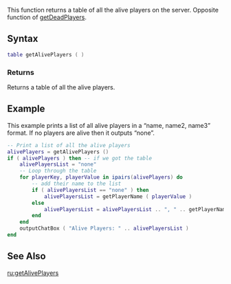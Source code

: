 This function returns a table of all the alive players on the server. Opposite function of [getDeadPlayers](/docs/getdeadplayers.md "wikilink").

Syntax
------

``` lua
table getAlivePlayers ( )
```

### Returns

Returns a table of all the alive players.

Example
-------

This example prints a list of all alive players in a “name, name2, name3” format. If no players are alive then it outputs “none”.

``` lua
-- Print a list of all the alive players
alivePlayers = getAlivePlayers ()
if ( alivePlayers ) then -- if we got the table
    alivePlayersList = "none"
    -- Loop through the table
    for playerKey, playerValue in ipairs(alivePlayers) do
        -- add their name to the list
        if ( alivePlayersList == "none" ) then
            alivePlayersList = getPlayerName ( playerValue )
        else
            alivePlayersList = alivePlayersList .. ", " .. getPlayerName ( playerValue )
        end
    end
    outputChatBox ( "Alive Players: " .. alivePlayersList )    
end
```

See Also
--------

[ru:getAlivePlayers](/docs/ru:getaliveplayers.md "wikilink")
